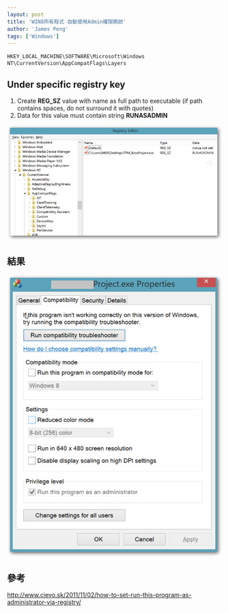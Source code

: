 ```yaml
---
layout: post
title: 'WIN8所有程式 自動使用Admin權限開啟'
author: 'James Peng'
tags: ['Windows']
---
```


~~~text
HKEY_LOCAL_MACHINE\SOFTWARE\Microsoft\Windows NT\CurrentVersion\AppCompatFlags\Layers
~~~   

## Under specific registry key ##

1. Create **REG_SZ** value with name as full path to executable (if path contains spaces, do not surround it with quotes)
2. Data for this value must contain string **RUNASADMIN**

![](..\images\2013-09-17-WIN8RunAsAdmin\qtbmogb.png)

## 結果 ##

![](..\images\2013-09-17-WIN8RunAsAdmin\gWANpky.png)

## 參考 ##
http://www.cievo.sk/2011/11/02/how-to-set-run-this-program-as-administrator-via-registry/

  

